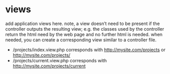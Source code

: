 # views

add application views here. note, a view doesn’t need to be present if the controller outputs the resulting view; e.g. the classes used by the controller return the html need by the web page and no further html is needed. when needed, you can create a corresponding view similar to a controller file.

* /projects/index.view.php corresponds with http://mysite.com/projects or http://mysite.com/projects/
* /projects/current.view.php corresponds with http://mysite.com/projects/current